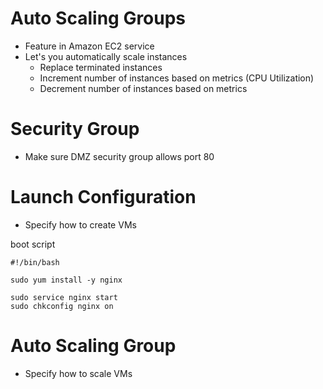 # Auto Scaling Groups
* Feature in Amazon EC2 service
* Let's you automatically scale instances
  * Replace terminated instances
  * Increment number of instances based on metrics (CPU Utilization)
  * Decrement number of instances based on metrics

# Security Group
* Make sure DMZ security group allows port 80

# Launch Configuration
* Specify how to create VMs

boot script

```
#!/bin/bash

sudo yum install -y nginx

sudo service nginx start
sudo chkconfig nginx on
```

# Auto Scaling Group
* Specify how to scale VMs
